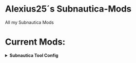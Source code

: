 # Alexius25´s Subnautica-Mods
All my Subnautica Mods

# Current Mods:


<details>
  <summary><strong>Subnautica Tool Config</strong></summary>

  <div align="center">
    <img src="./Pages/SubnauticaToolConfig-Image-1.jpg" alt="Screenshot 1" width="500"/>
    <img src="./Pages/SubnauticaToolConfig-Image-2.jpg" alt="Screenshot 2" width="500"/>
    <img src="./Pages/SubnauticaToolConfig-Image-3.jpg" alt="Screenshot 3" width="500"/>
  </div>

  <br/>

  **Beschreibung:**  
  Mit diesem Mod kannst du Werkzeuge konfigurieren und anpassen.

  **Voraussetzungen:**
  - Subnautica (aktuelle Version)
  - [Nautilus](https://github.com/SnitramNed/Nautilus) installiert
  - .NET Framework 4.7.2 oder höher

</details>
